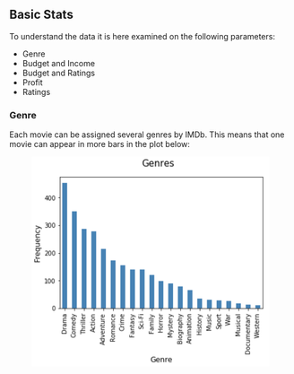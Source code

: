 ## Basic Stats

To understand the data it is here examined on the following parameters:
* Genre
* Budget and Income
* Budget and Ratings
* Profit 
* Ratings

### Genre

Each movie can be assigned several genres by IMDb. This means that one movie can appear in more bars in the plot below:

<figure style="text-align: center;">
  <img src="https://github.com/LauraMarott/SocialGraphs/blob/master/images/genres_bar.png" width=500 alt="Genre frequency"/>
  <h5 style="text-align: center;"</h5>
</figure>

